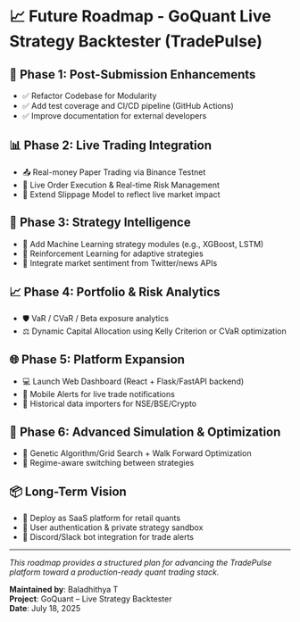 # 📈 Future Roadmap - GoQuant Live Strategy Backtester (TradePulse)

## 🚀 Phase 1: Post-Submission Enhancements
- ✅ Refactor Codebase for Modularity
- ✅ Add test coverage and CI/CD pipeline (GitHub Actions)
- ✅ Improve documentation for external developers

## 📊 Phase 2: Live Trading Integration
- 📤 Real-money Paper Trading via Binance Testnet
- 🧪 Live Order Execution & Real-time Risk Management
- 🧠 Extend Slippage Model to reflect live market impact

## 🧠 Phase 3: Strategy Intelligence
- 🎯 Add Machine Learning strategy modules (e.g., XGBoost, LSTM)
- 🧮 Reinforcement Learning for adaptive strategies
- 🧠 Integrate market sentiment from Twitter/news APIs

## 📈 Phase 4: Portfolio & Risk Analytics
- 🛡️ VaR / CVaR / Beta exposure analytics
- ⚖️ Dynamic Capital Allocation using Kelly Criterion or CVaR optimization

## 🌐 Phase 5: Platform Expansion
- 💻 Launch Web Dashboard (React + Flask/FastAPI backend)
- 📲 Mobile Alerts for live trade notifications
- 🧾 Historical data importers for NSE/BSE/Crypto

## 🔬 Phase 6: Advanced Simulation & Optimization
- 🧠 Genetic Algorithm/Grid Search + Walk Forward Optimization
- 🔁 Regime-aware switching between strategies

## 📦 Long-Term Vision
- 🚀 Deploy as SaaS platform for retail quants
- 🔐 User authentication & private strategy sandbox
- 💬 Discord/Slack bot integration for trade alerts

---

_This roadmap provides a structured plan for advancing the TradePulse platform toward a production-ready quant trading stack._

**Maintained by**: Baladhithya T  
**Project**: GoQuant – Live Strategy Backtester  
**Date**: July 18, 2025
